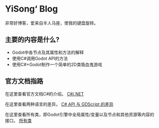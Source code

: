 # YiSong‘ Blog

非常好博客，爱来自半人马座，使我的键盘旋转。

## 主要的内容是什么?

- Godot中各节点及其属性和方法的解释
- 使用C#调用Godot API的方法
- 使用C#+Godot制作一个简单的2D类吸血鬼游戏

## 官方文档指路

在这里查看官方文档C#的介绍。
[C#/.NET](https://docs.godotengine.org/zh-cn/4.x/tutorials/scripting/c_sharp/index.html)

在这里查看两种语言的差异。
[C# API 与 GDScript 的差异](https://docs.godotengine.org/zh-cn/4.x/tutorials/scripting/c_sharp/c_sharp_differences.html)

在这里查看所有类，即Godot引擎中全局属性/变量以及节点和其他资源等内容的接口。
[所有类 ](https://docs.godotengine.org/zh-cn/4.x/classes/index.html)


